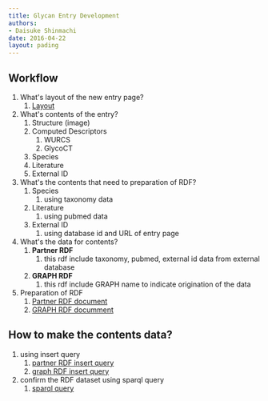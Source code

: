 ```yaml
---
title: Glycan Entry Development
authors:
- Daisuke Shinmachi
date: 2016-04-22
layout: pading
---
```


## Workflow

1. What's layout of the new entry page?
	1. [Layout](https://docs.google.com/presentation/d/1XKVUXP9NAnoNpALcDc66LCQGWMkW3Wa0_NegOimevT4/edit#slide=id.g1292ea5b4c_0_196)
1. What's contents of the entry?
	1. Structure (image)
	1. Computed Descriptors
		1. WURCS
		1. GlycoCT
	1. Species
	1. Literature
	1. External ID
1. What's the contents that need to preparation of RDF?
	1. Species
		1. using taxonomy data
	1. Literature
		1. using pubmed data
	1. External ID
		1. using database id and URL of entry page
1. What's the data for contents?
	1. **Partner RDF**
		1. this rdf include taxonomy, pubmed, external id data from external database
	1. **GRAPH RDF**
		1. this rdf include GRAPH name to indicate origination of the data
1. Preparation of RDF
	1. [Partner RDF document](/system/rdf/partnerRdf)
	1. [GRAPH RDF documment](/system/rdf/graphRdf)



## How to make the contents data?

1. using insert query
	1. [partner RDF insert query](/system/sparql/partnerRdfInsertQuery)
	1. [graph RDF insert query](/system/rfd/graphRdf)
1. confirm the RDF dataset using sparql query
	1. [sparql query](/system/glycanEntry/sparql)




